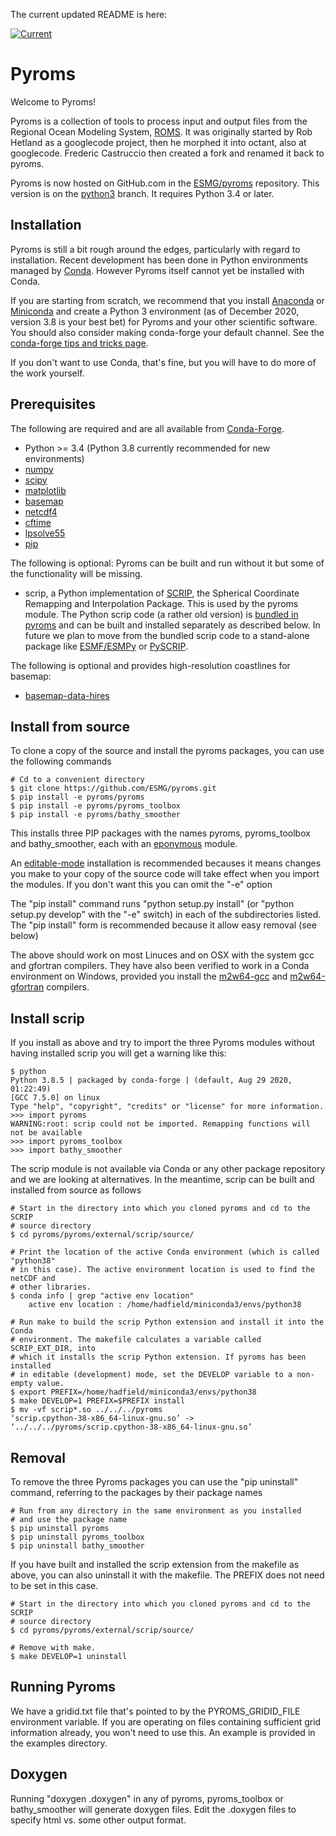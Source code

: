 The current updated README is here:

[![Current](https://img.shields.io/badge/Current%20README-blue)](https://github.com/yifanye2015/pyroms/blob/main/README.md)

# Pyroms

Welcome to Pyroms!

Pyroms is a collection of tools to process input and output files
from the Regional Ocean Modeling System, [ROMS](https://www.myroms.org/). It was originally
started by Rob Hetland as a googlecode project, then he morphed it
into octant, also at googlecode. Frederic Castruccio then created a
fork and renamed it back to pyroms.

Pyroms is now hosted on GitHub.com in the [ESMG/pyroms](https://github.com/ESMG/pyroms) repository. This version is on the [python3](https://github.com/ESMG/pyroms/tree/python3) branch. It requires Python 3.4 or later.

## Installation

Pyroms is still a bit rough around the edges, particularly with regard to installation. Recent development has been done in Python environments managed by [Conda](https://docs.conda.io/en/latest/). However Pyroms itself cannot yet be installed with Conda.

If you are starting from scratch, we recommend that you install
[Anaconda](https://www.anaconda.com/) or
[Miniconda](https://docs.conda.io/en/latest/miniconda.html) and create a Python 3 environment (as of December 2020, version 3.8 is your best bet) for Pyroms and your other scientific software. You should also consider making conda-forge your default channel. See the [conda-forge tips and tricks page](https://conda-forge.org/docs/user/tipsandtricks.html).

If you don't want to use Conda, that's fine, but you will have to do more of the work yourself.

## Prerequisites

The following are required and are all available from [Conda-Forge](https://conda-forge.org/).

   * Python >= 3.4 (Python 3.8 currently recommended for new environments)
   * [numpy](https://numpy.org/)
   * [scipy](https://www.scipy.org/)
   * [matplotlib](https://matplotlib.org/)
   * [basemap](https://matplotlib.org/basemap/)
   * [netcdf4](https://unidata.github.io/netcdf4-python/netCDF4/index.html)
   * [cftime](https://unidata.github.io/cftime/)
   * [lpsolve55](https://github.com/chandu-atina/lp_solve_python_3x)
   * [pip](https://pypi.org/project/pip/)

The following is optional: Pyroms can be built and run without it but some of the functionality will be missing.

   * scrip, a Python implementation of [SCRIP](https://github.com/SCRIP-Project/SCRIP),
     the Spherical Coordinate Remapping and Interpolation Package. This is used by the pyroms
     module. The Python scrip code (a rather old version) is
     [bundled in pyroms](https://github.com/ESMG/pyroms/tree/python3/pyroms/external/scrip)
     and can be built and installed separately as described below. In future we plan to
     move from the bundled scrip code to a stand-alone package like
     [ESMF/ESMPy](https://www.earthsystemcog.org/projects/esmpy/) or
     [PySCRIP](https://github.com/dchandan/PySCRIP).

The following is optional and provides high-resolution coastlines for basemap:

   * [basemap-data-hires](https://anaconda.org/conda-forge/basemap-data-hires/)

## Install from source

To clone a copy of the source and install the pyroms packages, you can use the following commands
```
# Cd to a convenient directory
$ git clone https://github.com/ESMG/pyroms.git
$ pip install -e pyroms/pyroms
$ pip install -e pyroms/pyroms_toolbox
$ pip install -e pyroms/bathy_smoother
```

This installs three PIP packages with the names pyroms, pyroms\_toolbox and bathy\_smoother,
each with an [eponymous](https://en.wiktionary.org/wiki/eponymous) module.

An [editable-mode](https://pip.pypa.io/en/stable/reference/pip_install/#editable-installs) installation is recommended becauses it means changes you make to your copy of the source code will take effect when you import the modules. If you don't want this you can omit the "-e" option

The "pip install" command runs "python setup.py install" (or "python setup.py develop" with the "-e" switch) in each of the subdirectories listed. The "pip install" form is recommended because it allow easy removal (see below)

The above should work on most Linuces and on OSX with the system gcc and gfortran compilers.
They have also been verified to work in a Conda environment on Windows,
provided you install the
[m2w64-gcc](https://anaconda.org/msys2/m2w64-gcc) and [m2w64-gfortran](https://anaconda.org/msys2/m2w64-gcc-fortran) compilers.

## Install scrip

If you install as above and try to import the three Pyroms modules without having installed
scrip you will get a warning like this:

```
$ python
Python 3.8.5 | packaged by conda-forge | (default, Aug 29 2020, 01:22:49)
[GCC 7.5.0] on linux
Type "help", "copyright", "credits" or "license" for more information.
>>> import pyroms
WARNING:root: scrip could not be imported. Remapping functions will not be available
>>> import pyroms_toolbox
>>> import bathy_smoother
```

The scrip module is not available via Conda or any other package repository and we are looking at alternatives. In the meantime, scrip can be built and installed from source as follows

```
# Start in the directory into which you cloned pyroms and cd to the SCRIP
# source directory
$ cd pyroms/pyroms/external/scrip/source/

# Print the location of the active Conda environment (which is called "python38"
# in this case). The active environment location is used to find the netCDF and
# other libraries.
$ conda info | grep "active env location"
    active env location : /home/hadfield/miniconda3/envs/python38

# Run make to build the scrip Python extension and install it into the Conda
# environment. The makefile calculates a variable called SCRIP_EXT_DIR, into
# which it installs the scrip Python extension. If pyroms has been installed
# in editable (development) mode, set the DEVELOP variable to a non-empty value.
$ export PREFIX=/home/hadfield/miniconda3/envs/python38
$ make DEVELOP=1 PREFIX=$PREFIX install
$ mv -vf scrip*.so ../../../pyroms
‘scrip.cpython-38-x86_64-linux-gnu.so’ -> ‘../../../pyroms/scrip.cpython-38-x86_64-linux-gnu.so’
```

## Removal

To remove the three Pyroms packages you can use the "pip uninstall" command, referring to the packages by their package names

```
# Run from any directory in the same environment as you installed
# and use the package name
$ pip uninstall pyroms
$ pip uninstall pyroms_toolbox
$ pip uninstall bathy_smoother
```

If you have built and installed the scrip extension from the makefile as above, you can also uninstall it with the makefile. The PREFIX does not need to be set in this case.

```
# Start in the directory into which you cloned pyroms and cd to the SCRIP
# source directory
$ cd pyroms/pyroms/external/scrip/source/

# Remove with make.
$ make DEVELOP=1 uninstall
```

## Running Pyroms

We have a gridid.txt file that's pointed to by the PYROMS\_GRIDID\_FILE
environment variable. If you are operating on files containing
sufficient grid information already, you won't need to use this.
An example is provided in the examples directory.


## Doxygen

Running "doxygen .doxygen" in any of pyroms, pyroms\_toolbox or
bathy\_smoother will generate doxygen files. Edit the .doxygen files to
specify html vs. some other output format.
